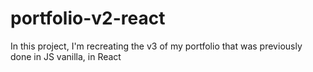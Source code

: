# portfolio-v2-react
In this project, I'm recreating the v3 of my portfolio that was previously done in JS vanilla, in React
